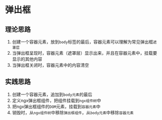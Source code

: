 # 弹出框

## 理论思路

1. 创建一个容器元素，放到`body`标签的最后，容器元素可以理解为常见弹出框`遮罩层`
2. 当弹出框呈现时，容器元素（遮罩层）显示出来，并且在容器元素中，挂载要显示的其他内容
3. 当弹出框关闭时，容器元素中的内容清空


## 实践思路

1. 创建一个容器元素，追加到`body元素`的最后
2. 定义ngx弹出框组件，把组件挂载到`ngx组件树`中
3. 把ngx弹出框组件的`DOM`元素，挂载到`容器元素`中
4. 销毁时，从`ngx组件树`中移除`弹出框组件`，从`body元素`中移除`容器元素`
